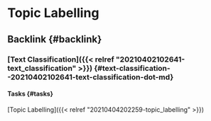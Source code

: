 # Topic Labelling


## Backlink {#backlink}


### [Text Classification]({{< relref "20210402102641-text_classification" >}}) {#text-classification--20210402102641-text-classification-dot-md}


#### Tasks {#tasks}

[Topic Labelling]({{< relref "20210404202259-topic_labelling" >}})

